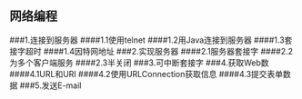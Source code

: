 ## 网络编程

###1.连接到服务器 
####1.1使用telnet 
####1.2用Java连接到服务器 
####1.3套接字超时 
####1.4因特网地址 
###2.实现服务器 
####2.1服务器套接字 
####2.2为多个客户端服务 
####2.3半关闭 
###3.可中断套接字 
###4.获取Web数 
####4.1URL和URI 
####4.2使用URLConnection获取信息 
####4.3提交表单数据 
###5.发送E-mail 